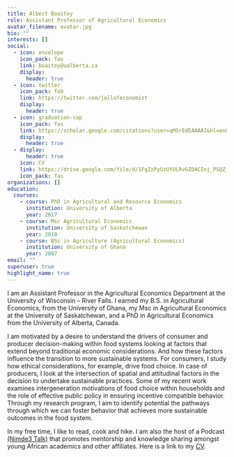 ```yaml
---
title: Albert Boaitey
role: Assistant Professor of Agricultural Economics
avatar_filename: avatar.jpg
bio: ""
interests: []
social:
  - icon: envelope
    icon_pack: fas
    link: boaitey@ualberta.ca
    display:
      header: true
  - icon: twitter
    icon_pack: fab
    link: https://twitter.com/jollofeconomist
    display:
      header: true
  - icon: graduation-cap
    icon_pack: fas
    link: https://scholar.google.com/citations?user=qMSrEdEAAAAJ&hl=en&oi=ao
    display:
      header: true
  - display:
      header: true
    icon: CV
    link: https://drive.google.com/file/d/1FgZzPyUzUYULRvGZD4CInj_PSQZjxFem/view?usp=sharing
    icon_pack: fas
organizations: []
education:
  courses:
    - course: PhD in Agricultural and Resource Economics
      institution: University of Alberta
      year: 2017
    - course: Msc Agricultural Economics
      institution: University of Saskatchewan
      year: 2010
    - course: BSc in Agriculture (Agricultural Economics)
      institution: University of Ghana
      year: 2007
email: ""
superuser: true
highlight_name: true
---
```

<!--StartFragment-->

I am an Assistant Professor in the Agricultural Economics Department at the University of Wisconsin – River Falls. I earned my B.S. in Agricultural Economics, from the University of Ghana, my Msc in Agricultural Economics at the University of Saskatchewan, and a PhD in Agricultural Economics from the University of Alberta, Canada.

<!--EndFragment-->

I am motivated by a desire to understand the drivers of consumer and producer decision-making within food systems looking at factors that extend beyond traditional economic considerations. And how these factors influence the transition to more sustainable systems. For consumers, I study how ethical considerations, for example, drive food choice. In case of producers, I look at the intersection of spatial and attitudinal factors in the decision to undertake sustainable practices. Some of my recent work examines intergeneration motivations of food choice within households and the role of effective public policy in ensuring incentive compatible behavior. Through my research program, I aim to identify potential the pathways through which we can foster behavior that achieves more sustainable outcomes in the food system.

In my free time, I like to read, cook and hike.  I am also the host of a Podcast [(Nimde3 Talk)](https://open.spotify.com/show/3ZmcH9lZBe551GpSAS7Ynu) that promotes mentorship and knowledge sharing amongst young African academics and other affiliates. Here is a link to my [CV](https://drive.google.com/file/d/1FgZzPyUzUYULRvGZD4CInj_PSQZjxFem/view?usp=sharing).